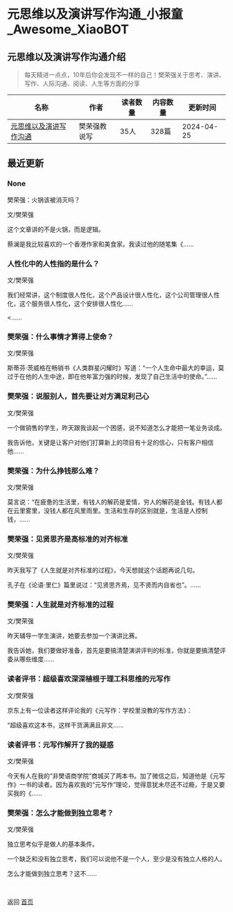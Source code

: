 # 元思维以及演讲写作沟通_小报童_Awesome_XiaoBOT

## 元思维以及演讲写作沟通介绍
> 每天精进一点点，10年后你会发现不一样的自己！樊荣强关于思考、演讲、写作、人际沟通、阅读、人生等方面的分享  
  


|名称|作者|读者数量|内容数量|更新时间|
|---|---|---|---|---|
|[元思维以及演讲写作沟通](https://xiaobot.net/p/fanrongqiang?refer=0b133df9-27dc-423b-8101-639049001c13)|樊荣强教说写|35人|328篇|2024-04-25|

## 最近更新
### None

樊荣强：火锅该被消灭吗？

文/樊荣强

这个文章讲的不是火锅，而是逻辑。

蔡澜是我比较喜欢的一个香港作家和美食家。我读过他的随笔集《......

### 人性化中的人性指的是什么？

文/樊荣强

我们经常讲，这个制度很人性化，这个产品设计很人性化，这个公司管理很人性化，这个服务很人性化，这个安排很人性化……

<......

### 樊荣强：什么事情才算得上使命？

文/樊荣强

斯蒂芬·茨威格在畅销书《人类群星闪耀时》写道：“一个人生命中最大的幸运，莫过于在他的人生中途，即在他年富力强的时候，发现了自己生活中的使命。”......

### 樊荣强：说服别人，首先要让对方满足利己心

文/樊荣强

一个做销售的学生，昨天跟我谈起一个困感，说不知道怎么才能把一笔业务谈成。

我告诉他，关键是让客户对他们打算新上的项目有十足的信心，只有客户相信他......

### 樊荣强：为什么挣钱那么难？

文/樊荣强

莫言说：“在疲惫的生活里，有钱人的解药是爱情，穷人的解药是金钱。有钱人都在云里雾里，没钱人都在风里雨里。生活和生存的区别就是，生活是人控制钱，......

### 樊荣强：见贤思齐是高标准的对齐标准

文/樊荣强

昨天我写了《人生就是对齐标准的过程》，今天想就这个话题再说几句。

孔子在《论语·里仁》篇里说过：“见贤思齐焉，见不贤而内自省也”。......

### 樊荣强：人生就是对齐标准的过程

文/樊荣强

昨天辅导一学生演讲，她要去参加一个演讲比赛。

我告诉她，我们要做好准备，首先是要搞清楚演讲评判的标准，你就是要搞清楚评委从哪些维度......

### 读者评书：超级喜欢深深植根于理工科思维的元写作

文/樊荣强

京东上有一位读者这样评论我的《元写作：学校里没教的写作方法​》：

“超级喜欢这本书，这样干货满满且非文......

### 读者评书：元写作解开了我的疑惑

文/樊荣强

今天有人在我的“非樊语商学院”商城买了两本书。加了微信之后，知道他是《元写作》一书的读者。因为喜欢我的“元写作”理论，觉得意犹未尽还不过瘾，于是又要买我的《......

### 樊荣强：怎么才能做到独立思考？

文/樊荣强

独立思考似乎是做人的基本条件。

一个缺乏和没有独立思考，我们可以说他不是一个人，至少是没有独立人格的人。

怎么才能做到独立思考？这不......


<a href="https://github.com/Reno9527/awesome-xiaobot" style="color: white; text-decoration: none;">awesome-xiaobot</a>

返回 [首页](../README.md)
